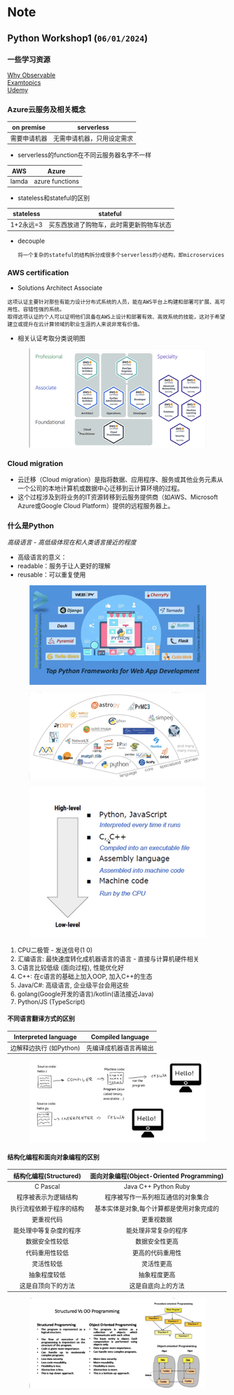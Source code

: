 
# Note


## Python Workshop1 (`06/01/2024`)


### 一些学习资源
[Why Observable](https://observablehq.com)<br>
[Examtopics](https://examtopics.com/exams/)<br>
[Udemy](https://www.udemy.com/course/aws-certified-solutions-architect-associate-hands-on/)

### Azure云服务及相关概念

| on premise | serverless
| :---: | :---:
| 需要申请机器 | 无需申请机器，只用设定需求

- serverless的function在不同云服务器名字不一样

| AWS | Azure
| :---: | :---:
| lamda | azure functions

- stateless和stateful的区别

| stateless | stateful
| :---: | :---:
| 1+2永远=3 | 买东西放进了购物车，此时需更新购物车状态

- decouple

  `将一个复杂的stateful的结构拆分成很多个serverless的小结构，即microservices`


### AWS certification
- Solutions Architect Associate

`这项认证主要针对那些有能力设计分布式系统的人员，能在AWS平台上构建和部署可扩展、高可用性、容错性强的系统。`<br>
`取得这项认证的个人可以证明他们具备在AWS上设计和部署有效、高效系统的技能，这对于希望建立或提升在云计算领域的职业生涯的人来说非常有价值。`

- 相关认证考取分类说明图

<p align='center'><img src='../images/相关认证考取分类说明图.png' width='80%' height='80%' /></p>


### Cloud migration
- 云迁移（Cloud migration）是指将数据、应用程序、服务或其他业务元素从一个公司的本地计算机或数据中心迁移到云计算环境的过程。
- 这个过程涉及到将业务的IT资源转移到云服务提供商（如AWS、Microsoft Azure或Google Cloud Platform）提供的远程服务器上。

### 什么是Python
*高级语言 - 高低级体现在和人类语言接近的程度*
- 高级语言的意义：
- readable：服务于让人更好的理解
- reusable：可以重复使用

<p align='center'><img src='../images/一些流行的Python框架.png' width='80%' height='80%' /></p>

<p align='center'><img src='../images/Python编程语言的生态系统.png' width='80%' height='80%' /></p>

<p align='center'><img src='../images/high to low level.png' width='80%' height='80%' /></p>

1. CPU二极管 - 发送信号(1 0)
2. 汇编语言: 最快速度转化成机器语言的语言 - 直接与计算机硬件相关
3. C语言比较低级 (面向过程), 性能优化好
4. C++: 在c语言的基础上加入OOP, 加入C++的生态
5. Java/C#: 高级语言, 企业级平台会用这些
6. golang(Google开发的语言)/kotlin(语法接近Java)
7. Python/JS (TypeScript)

#### 不同语言翻译方式的区别

| Interpreted language | Compiled language
| :---: | :---:
| 边解释边执行 (如Python) | 先编译成机器语言再输出

<p align='center'><img src='../images/语言输出方式的区别.png' width='80%' height='80%' /></p>

#### 结构化编程和面向对象编程的区别

| 结构化编程(Structured) | 面向对象编程(Object-Oriented Programming)
| :---: | :---:
| C  Pascal | Java  C++  Python  Ruby
| 程序被表示为逻辑结构 | 程序被写作一系列相互通信的对象集合
| 执行流程依赖于程序的结构 | 基本实体是对象,每个计算都是使用对象完成的
| 更重视代码 | 更重视数据
| 能处理中等复杂度的程序 | 能处理非常复杂的程序
| 数据安全性较低 | 数据安全性更高
| 代码重用性较低 | 更高的代码重用性
| 灵活性较低 | 灵活性更高
| 抽象程度较低 | 抽象程度更高
| 这是自顶向下的方法 | 这是自底向上的方法

<p align='center'><img src='../images/StructuredVsOOP.png' width='80%' height='80%' /></p>
